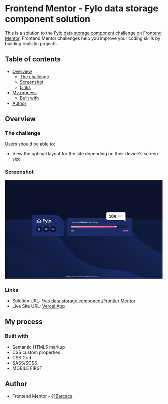 # Frontend Mentor - Fylo data storage component solution

This is a solution to the [Fylo data storage component challenge on Frontend Mentor](https://www.frontendmentor.io/challenges/fylo-data-storage-component-1dZPRbV5n). Frontend Mentor challenges help you improve your coding skills by building realistic projects. 

## Table of contents

- [Overview](#overview)
  - [The challenge](#the-challenge)
  - [Screenshot](#screenshot)
  - [Links](#links)
- [My process](#my-process)
  - [Built with](#built-with)
- [Author](#author)

## Overview

### The challenge

Users should be able to:

- View the optimal layout for the site depending on their device's screen size

### Screenshot

![](/images/screenshot.png)

### Links

- Solution URL: [Fylo data storage component/Frontier Mentor](https://www.frontendmentor.io/solutions/tip-calculator-appsassscss-NnY4gGJ6O_)
- Live Site URL: [Vercel App](https://tip-calculator-app-main-blond.vercel.app)

## My process

### Built with

- Semantic HTML5 markup
- CSS custom properties
- CSS Grid
- SASS/SCSS
- MOBILE FIRST

## Author

- Frontend Mentor - [@Barcaca](https://www.frontendmentor.io/profile/Barcaca)
